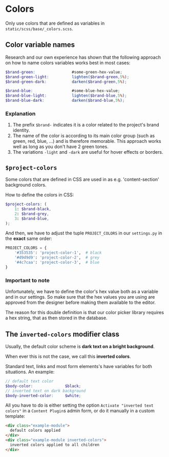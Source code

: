 # Colors

Only use colors that are defined as variables in `static/scss/base/_colors.scss`.

## Color variable names

Research and our own experience has shown that the following approach on how to name colors variables works best in most cases:

```SCSS
$brand-green:                #some-green-hex-value;
$brand-green-light:          lighten($brand-green,5%);
$brand-green-dark:           darken($brand-green,5%);

$brand-blue:                 #some-blue-hex-value;
$brand-blue-light:           lighten($brand-blue,5%);
$brand-blue-dark:            darken($brand-blue,5%);
```

### Explanation

1. The prefix `$brand-` indicates it is a color related to the project's brand identity.
2. The name of the color is according to its main color group (such as green, red, blue, ...) and is therefore memorable. This approach works well as long as you don't have 2 green tones.
3. The variations `-light` and `-dark` are useful for hover effects or borders.

## `$project-colors`

Some colors that are defined in CSS are used in as e.g. 'content-section' background colors.

How to define the colors in CSS:

```SCSS
$project-colors: (
    1: $brand-black,
    2: $brand-grey,
    3: $brand-blue,
);
```

And then, we have to adjust the tuple `PROJECT_COLORS` in our `settings.py` in the <strong>exact</strong> same order:

```Python
PROJECT_COLORS = {
    '#353535': 'project-color-1',  # black
    '#d9d9d9': 'project-color-2',  # grey
    '#4c7caa': 'project-color-3',  # blue
}
```

### Important to note

Unfortunately, we have to define the color's hex value both as a variable and in our settings. So make sure that the hex values you are using are approved from the designer before making them available to the editor.

The reason for this double definition is that our color picker library requires a hex string, that as then stored in the database.

## The `inverted-colors` modifier class

Usually, the default color scheme is <strong>dark text on a bright background</strong>.

When ever this is not the case, we call this <strong>inverted colors</strong>.

Standard text, links and most form elements's have variables for both situations. An example:

```SCSS
// default text color
$body-color:              $black;
// inverted text on dark background
$body-inverted-color:     $white;
```

All you have to do is either setting the option `Activate "inverted text colors"` in a `Content Plugin`s admin form, or do it manually in a custom template:

```HTML
<div class="example-module">
  default colors applied
</div>
<div class="example-module inverted-colors">
  inverted colors applied to all children
</div>
```

